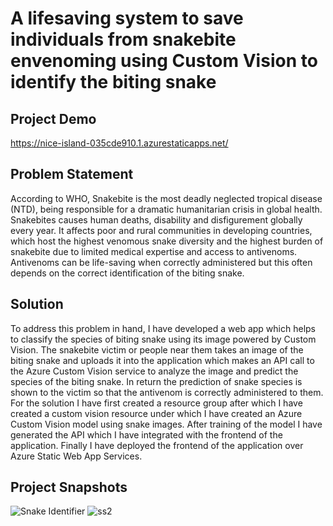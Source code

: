 # A lifesaving system to save individuals from snakebite envenoming using Custom Vision to identify the biting snake
## Project Demo
https://nice-island-035cde910.1.azurestaticapps.net/
## Problem Statement
According to WHO, Snakebite is the most deadly neglected tropical disease (NTD), being responsible for a dramatic humanitarian crisis in global health. Snakebites causes human deaths, disability and disfigurement globally every year. It affects poor and rural communities in developing countries, which host the highest venomous snake diversity and the highest burden of snakebite due to limited medical expertise and access to antivenoms. Antivenoms can be life-saving when correctly administered but this often depends on the correct identification of the biting snake.
## Solution
To address this problem in hand, I have developed a web app which helps to classify the species of biting snake using its image powered by Custom Vision. The snakebite victim or people near them takes an image of the biting snake and uploads it into the application which makes an API call to the Azure Custom Vision service to analyze the image and predict the species of the biting snake. In return the prediction of snake species is shown to the victim so that the antivenom is correctly administered to them. For the solution I have first created a resource group after which I have created a custom vision resource under which I have created an Azure Custom Vision model using snake images. After training of the model I have generated the API which I have integrated with the frontend of the application. Finally I have deployed the frontend of the application over Azure Static Web App Services.
## Project Snapshots
![Snake Identifier](https://user-images.githubusercontent.com/46130019/151704262-06e308ff-5fbf-4ea9-965d-ce9084cee4c3.jpg)
![ss2](https://user-images.githubusercontent.com/46130019/151704276-56ca1e4c-f442-43f3-8717-c2ec0e047af1.PNG)

